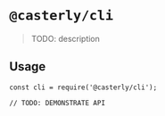 # `@casterly/cli`

> TODO: description

## Usage

```
const cli = require('@casterly/cli');

// TODO: DEMONSTRATE API
```
